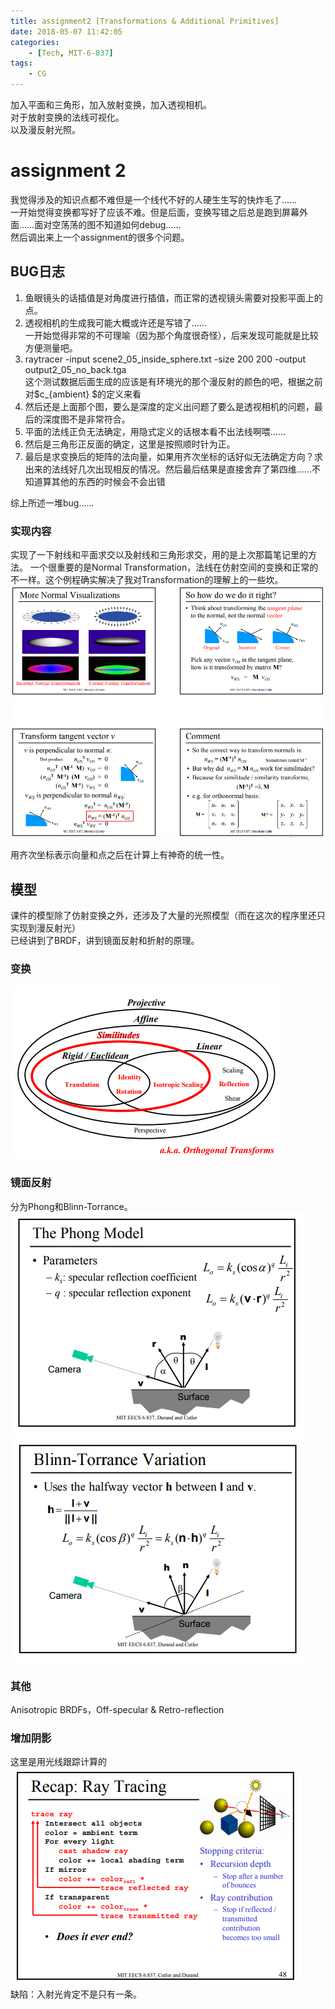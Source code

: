 ```yaml
---
title: assignment2 [Transformations & Additional Primitives]
date: 2018-05-07 11:42:05
categories:   
	- [Tech, MIT-6-837]  
tags:  
	- CG  
---
```

加入平面和三角形，加入放射变换，加入透视相机。  
对于放射变换的法线可视化。  
以及漫反射光照。


<!-- more -->

# assignment 2

我觉得涉及的知识点都不难但是一个线代不好的人硬生生写的快炸毛了……  
一开始觉得变换都写好了应该不难。但是后面，变换写错之后总是跑到屏幕外面……面对空荡荡的图不知道如何debug……  
然后调出来上一个assignment的很多个问题。  
  
## BUG日志

1. 鱼眼镜头的话插值是对角度进行插值，而正常的透视镜头需要对投影平面上的点。 
2. 透视相机的生成我可能大概或许还是写错了……  
一开始觉得非常的不可理喻（因为那个角度很奇怪），后来发现可能就是比较方便测量吧。
3. raytracer -input scene2_05_inside_sphere.txt -size 200 200 -output output2_05_no_back.tga  
这个测试数据后面生成的应该是有环境光的那个漫反射的颜色的吧，根据之前对$c_{ambient} $的定义来看  
4. 然后还是上面那个图，要么是深度的定义出问题了要么是透视相机的问题，最后的深度图不是非常符合。
5. 平面的法线正负无法确定，用隐式定义的话根本看不出法线啊喂……  
6. 然后是三角形正反面的确定，这里是按照顺时针为正。  
7. 最后是求变换后的矩阵的法向量，如果用齐次坐标的话好似无法确定方向？求出来的法线好几次出现相反的情况。然后最后结果是直接舍弃了第四维……不知道算其他的东西的时候会不会出错

综上所述一堆bug……  

### 实现内容

实现了一下射线和平面求交以及射线和三角形求交，用的是上次那篇笔记里的方法。
一个很重要的是Normal Transformation，法线在仿射空间的变换和正常的不一样。这个例程确实解决了我对Transformation的理解上的一些坎。  
![](https://raw.githubusercontent.com/birdy-C/pic/master/MIT-6-837/2/2.png)  

用齐次坐标表示向量和点之后在计算上有神奇的统一性。  

## 模型
课件的模型除了仿射变换之外，还涉及了大量的光照模型（而在这次的程序里还只实现到漫反射光）  
已经讲到了BRDF，讲到镜面反射和折射的原理。
### 变换
![](https://raw.githubusercontent.com/birdy-C/pic/master/MIT-6-837/2/1.png)  

### 镜面反射
分为Phong和Blinn-Torrance。  
![](https://raw.githubusercontent.com/birdy-C/pic/master/MIT-6-837/2/3.png)  
![](https://raw.githubusercontent.com/birdy-C/pic/master/MIT-6-837/2/4.png)  

### 其他
Anisotropic BRDFs，Off-specular & Retro-reflection

### 增加阴影
这里是用光线跟踪计算的
![](https://raw.githubusercontent.com/birdy-C/pic/master/MIT-6-837/2/5.png)  
缺陷：入射光肯定不是只有一条。